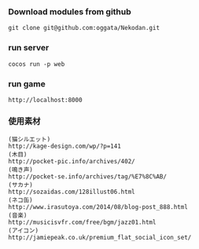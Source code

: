 ### Download modules from github ###
    git clone git@github.com:oggata/Nekodan.git

### run server ###
    cocos run -p web

### run game ###
    http://localhost:8000

### 使用素材 ###
	(猫シルエット)
	http://kage-design.com/wp/?p=141
	(木目)
	http://pocket-pic.info/archives/402/
	(鳴き声)
	http://pocket-se.info/archives/tag/%E7%8C%AB/
	(サカナ)
	http://sozaidas.com/128illust06.html
	(ネコ缶)
	http://www.irasutoya.com/2014/08/blog-post_888.html
	(音楽)
	http://musicisvfr.com/free/bgm/jazz01.html
	(アイコン)
	http://jamiepeak.co.uk/premium_flat_social_icon_set/

